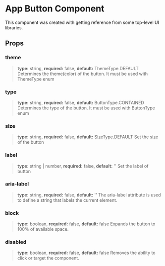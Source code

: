 # App Button Component

This component was created with getting reference from some top-level UI libraries.

## Props

### **theme**

> **type:** string, **required:** false, **default:** ThemeType.DEFAULT
> Determines the theme(color) of the button. It must be used with ThemeType enum

### **type**

> **type:** string, **required:** false, **default:** ButtonType.CONTAINED
> Determines the type of the button. It must be used with ButtonType enum

### **size**

> **type:** string, **required:** false, **default:** SizeType.DEFAULT
> Set the size of the button

### **label**

> **type:** string | number, **required:** false, **default:** ''
> Set the label of button

### **aria-label**

> **type:** string, **required:** false, **default:** ''
> The aria-label attribute is used to define a string that labels the current element.

### **block**

> **type:** boolean, **required:** false, **default:** false
> Expands the button to 100% of available space.

### **disabled**

> **type:** boolean, **required:** false, **default:** false
> Removes the ability to click or target the component.
